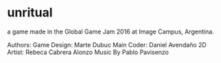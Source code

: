 # unritual
a game made in the Global Game Jam 2016 at Image Campus, Argentina.

Authors:
Game Design: Marte Dubuc
Main Coder: Daniel Avendaño
2D Artist: Rebeca Cabrera Alonzo
Music By Pablo Pavisenzo

